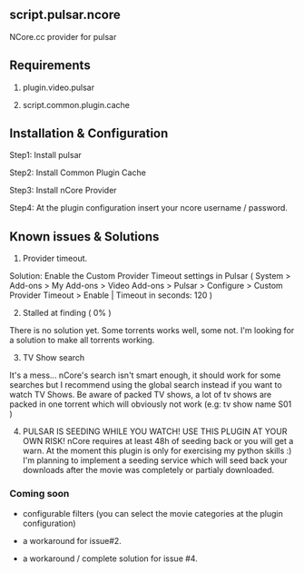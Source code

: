 ## script.pulsar.ncore

NCore.cc provider for pulsar

## Requirements

1. plugin.video.pulsar

2. script.common.plugin.cache

## Installation & Configuration

Step1: Install pulsar

Step2: Install Common Plugin Cache

Step3: Install nCore Provider

Step4: At the plugin configuration insert your ncore username / password.

## Known issues & Solutions

1. Provider timeout.

Solution: Enable the Custom Provider Timeout settings in Pulsar ( System > Add-ons > My Add-ons > Video Add-ons > Pulsar > Configure > Custom Provider Timeout > Enable | Timeout in seconds: 120 )

2. Stalled at finding ( 0% )

There is no solution yet. Some torrents works well, some not. I'm looking for a solution to make all torrents working.

3. TV Show search

It's a mess... nCore's search isn't smart enough, it should work for some searches but I recommend using the global search instead if you want to watch TV Shows. Be aware of packed TV shows, a lot of tv shows are packed in one torrent which will obviously not work (e.g: tv show name S01 )

4. PULSAR IS SEEDING WHILE YOU WATCH! USE THIS PLUGIN AT YOUR OWN RISK! nCore requires at least 48h of seeding back or you will get a warn. At the moment this plugin is only for exercising my python skills :) I'm planning to implement a seeding service which will seed back your downloads after the movie was completely or partialy downloaded.

### Coming soon

* configurable filters (you can select the movie categories at the plugin configuration)

* a workaround for issue#2.

* a workaround / complete solution for issue #4.
